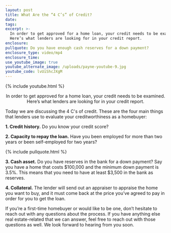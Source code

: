 ```yaml
---
layout: post
title: What Are the “4 C’s” of Credit?
date:
tags:
excerpt: >-
  In order to get approved for a home loan, your credit needs to be examined.
  Here’s what lenders are looking for in your credit report.
enclosure:
pullquote: Do you have enough cash reserves for a down payment?
enclosure_type: video/mp4
enclosure_time:
use_youtube_image: true
youtube_alternate_image: /uploads/payne-youtube-9.jpg
youtube_code: lvUiShcJXgM
---
```


{% include youtube.html %}<center> In order to get approved for a home loan, your credit needs to be examined. Here’s what lenders are looking for in your credit report.</center>

Today we are discussing the 4 C's of credit. These are the four main things that lenders use to evaluate your creditworthiness as a homebuyer:

**1\. Credit history.** Do you know your credit score?

**2\. Capacity to repay the loan.** Have you been employed for more than two years or been self-employed for two years?

{% include pullquote.html %}

**3\. Cash asset.** Do you have reserves in the bank for a down payment? Say you have a home that costs $100,000 and the minimum down payment is 3.5%. This means that you need to have at least $3,500 in the bank as reserves.

**4\. Collateral.** The lender will send out an appraiser to appraise the home you want to buy, and it must come back at the price you’ve agreed to pay in order for you to get the loan.

If you’re a first-time homebuyer or would like to be one, don’t hesitate to reach out with any questions about the process. If you have anything else real estate-related that we can answer, feel free to reach out with those questions as well. We look forward to hearing from you soon.